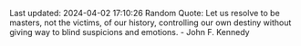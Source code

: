 Last updated: 2024-04-02 17:10:26
Random Quote: Let us resolve to be masters, not the victims, of our history, controlling our own destiny without giving way to blind suspicions and emotions. - John F. Kennedy